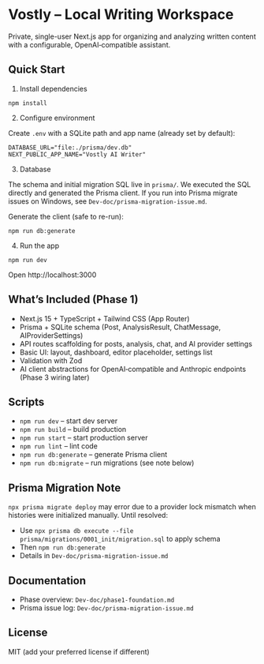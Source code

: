 ﻿# Vostly – Local Writing Workspace

Private, single-user Next.js app for organizing and analyzing written content with a configurable, OpenAI‑compatible assistant.

## Quick Start

1) Install dependencies

```
npm install
```

2) Configure environment

Create `.env` with a SQLite path and app name (already set by default):

```
DATABASE_URL="file:./prisma/dev.db"
NEXT_PUBLIC_APP_NAME="Vostly AI Writer"
```

3) Database

The schema and initial migration SQL live in `prisma/`. We executed the SQL directly and generated the Prisma client. If you run into Prisma migrate issues on Windows, see `Dev-doc/prisma-migration-issue.md`.

Generate the client (safe to re-run):

```
npm run db:generate
```

4) Run the app

```
npm run dev
```
Open http://localhost:3000

## What’s Included (Phase 1)

- Next.js 15 + TypeScript + Tailwind CSS (App Router)
- Prisma + SQLite schema (Post, AnalysisResult, ChatMessage, AIProviderSettings)
- API routes scaffolding for posts, analysis, chat, and AI provider settings
- Basic UI: layout, dashboard, editor placeholder, settings list
- Validation with Zod
- AI client abstractions for OpenAI‑compatible and Anthropic endpoints (Phase 3 wiring later)

## Scripts

- `npm run dev` – start dev server
- `npm run build` – build production
- `npm run start` – start production server
- `npm run lint` – lint code
- `npm run db:generate` – generate Prisma client
- `npm run db:migrate` – run migrations (see note below)

## Prisma Migration Note

`npx prisma migrate deploy` may error due to a provider lock mismatch when histories were initialized manually. Until resolved:
- Use `npx prisma db execute --file prisma/migrations/0001_init/migration.sql` to apply schema
- Then `npm run db:generate`
- Details in `Dev-doc/prisma-migration-issue.md`

## Documentation

- Phase overview: `Dev-doc/phase1-foundation.md`
- Prisma issue log: `Dev-doc/prisma-migration-issue.md`

## License

MIT (add your preferred license if different)

